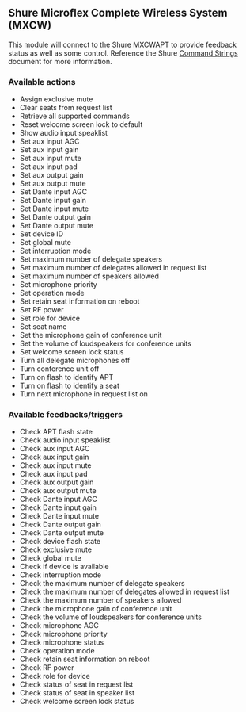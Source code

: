 ## Shure Microflex Complete Wireless System (MXCW)

This module will connect to the Shure MXCWAPT to provide feedback status as well as some control.  Reference the Shure [Command Strings](https://pubs.shure.com/command-strings/MXCW/en-US) document for more information.

### Available actions

- Assign exclusive mute
- Clear seats from request list
- Retrieve all supported commands
- Reset welcome screen lock to default
- Show audio input speaklist
- Set aux input AGC
- Set aux input gain
- Set aux input mute
- Set aux input pad
- Set aux output gain
- Set aux output mute
- Set Dante input AGC
- Set Dante input gain
- Set Dante input mute
- Set Dante output gain
- Set Dante output mute
- Set device ID
- Set global mute
- Set interruption mode
- Set maximum number of delegate speakers
- Set maximum number of delegates allowed in request list
- Set maximum number of speakers allowed
- Set microphone priority
- Set operation mode
- Set retain seat information on reboot
- Set RF power
- Set role for device
- Set seat name
- Set the microphone gain of conference unit
- Set the volume of loudspeakers for conference units
- Set welcome screen lock status
- Turn all delegate microphones off
- Turn conference unit off
- Turn on flash to identify APT
- Turn on flash to identify a seat
- Turn next microphone in request list on

### Available feedbacks/triggers

- Check APT flash state
- Check audio input speaklist
- Check aux input AGC
- Check aux input gain
- Check aux input mute
- Check aux input pad
- Check aux output gain
- Check aux output mute
- Check Dante input AGC
- Check Dante input gain
- Check Dante input mute
- Check Dante output gain
- Check Dante output mute
- Check device flash state
- Check exclusive mute
- Check global mute
- Check if device is available
- Check interruption mode
- Check the maximum number of delegate speakers
- Check the maximum number of delegates allowed in request list
- Check the maximum number of speakers allowed
- Check the microphone gain of conference unit
- Check the volume of loudspeakers for conference units
- Check microphone AGC
- Check microphone priority
- Check microphone status
- Check operation mode
- Check retain seat information on reboot
- Check RF power
- Check role for device
- Check status of seat in request list
- Check status of seat in speaker list
- Check welcome screen lock status
